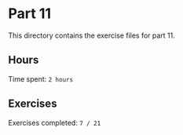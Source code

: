 # Part 11

This directory contains the exercise files for part 11.

## Hours

Time spent: `2 hours`

## Exercises

Exercises completed: `7 / 21`
